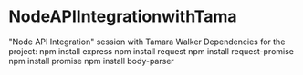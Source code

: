 # NodeAPIIntegrationwithTama
"Node API Integration" session with Tamara Walker
Dependencies for the project:
npm install express
npm install request
npm install request-promise
npm install promise
npm install body-parser

